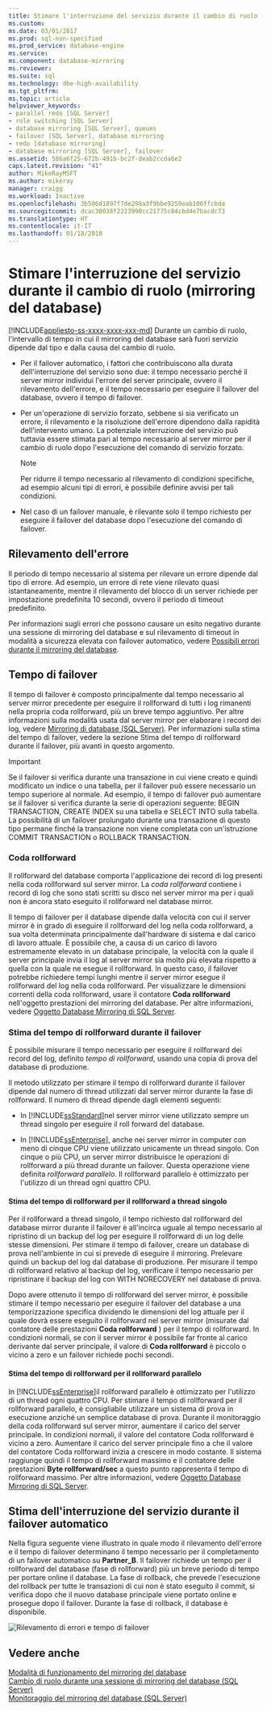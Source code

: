 ```yaml
---
title: Stimare l'interruzione del servizio durante il cambio di ruolo (mirroring del database) | Microsoft Docs
ms.custom: 
ms.date: 03/01/2017
ms.prod: sql-non-specified
ms.prod_service: database-engine
ms.service: 
ms.component: database-mirroring
ms.reviewer: 
ms.suite: sql
ms.technology: dbe-high-availability
ms.tgt_pltfrm: 
ms.topic: article
helpviewer_keywords:
- parallel redo [SQL Server]
- role switching [SQL Server]
- database mirroring [SQL Server], queues
- failover [SQL Server], database mirroring
- redo [database mirroring]
- database mirroring [SQL Server], failover
ms.assetid: 586a6f25-672b-491b-bc2f-deab2ccda6e2
caps.latest.revision: "41"
author: MikeRayMSFT
ms.author: mikeray
manager: craigg
ms.workload: Inactive
ms.openlocfilehash: 3b506d1897f7de298a3f9bbe9259eab106ffcbda
ms.sourcegitcommit: dcac30038f2223990cc21775c84cbd4e7bacdc73
ms.translationtype: HT
ms.contentlocale: it-IT
ms.lasthandoff: 01/18/2018
---
```

# <a name="estimate-the-interruption-of-service-during-role-switching-database-mirroring"></a>Stimare l'interruzione del servizio durante il cambio di ruolo (mirroring del database)
[!INCLUDE[appliesto-ss-xxxx-xxxx-xxx-md](../../includes/appliesto-ss-xxxx-xxxx-xxx-md.md)] Durante un cambio di ruolo, l'intervallo di tempo in cui il mirroring del database sarà fuori servizio dipende dal tipo e dalla causa del cambio di ruolo.  
  
-   Per il failover automatico, i fattori che contribuiscono alla durata dell'interruzione del servizio sono due: il tempo necessario perché il server mirror individui l'errore del server principale, ovvero il rilevamento dell'errore, e il tempo necessario per eseguire il failover del database, ovvero il tempo di failover.  
  
-   Per un'operazione di servizio forzato, sebbene si sia verificato un errore, il rilevamento e la risoluzione dell'errore dipendono dalla rapidità dell'intervento umano. La potenziale interruzione del servizio può tuttavia essere stimata pari al tempo necessario al server mirror per il cambio di ruolo dopo l'esecuzione del comando di servizio forzato.  
  
    > [!NOTE]  
    >  Per ridurre il tempo necessario al rilevamento di condizioni specifiche, ad esempio alcuni tipi di errori, è possibile definire avvisi per tali condizioni.  
  
-   Nel caso di un failover manuale, è rilevante solo il tempo richiesto per eseguire il failover del database dopo l'esecuzione del comando di failover.  
  
## <a name="error-detection"></a>Rilevamento dell'errore  
 Il periodo di tempo necessario al sistema per rilevare un errore dipende dal tipo di errore. Ad esempio, un errore di rete viene rilevato quasi istantaneamente, mentre il rilevamento del blocco di un server richiede per impostazione predefinita 10 secondi, ovvero il periodo di timeout predefinito.  
  
 Per informazioni sugli errori che possono causare un esito negativo durante una sessione di mirroring del database e sul rilevamento di timeout in modalità a sicurezza elevata con failover automatico, vedere [Possibili errori durante il mirroring del database](../../database-engine/database-mirroring/possible-failures-during-database-mirroring.md).  
  
## <a name="failover-time"></a>Tempo di failover  
 Il tempo di failover è composto principalmente dal tempo necessario al server mirror precedente per eseguire il rollforward di tutti i log rimanenti nella propria coda rollforward, più un breve tempo aggiuntivo. Per altre informazioni sulla modalità usata dal server mirror per elaborare i record dei log, vedere [Mirroring di database &#40;SQL Server&#41;](../../database-engine/database-mirroring/database-mirroring-sql-server.md). Per informazioni sulla stima del tempo di failover, vedere la sezione Stima del tempo di rollforward durante il failover, più avanti in questo argomento.  
  
> [!IMPORTANT]  
>  Se il failover si verifica durante una transazione in cui viene creato e quindi modificato un indice o una tabella, per il failover può essere necessario un tempo superiore al normale.  Ad esempio, il tempo di failover può aumentare se il failover si verifica durante la serie di operazioni seguente: BEGIN TRANSACTION, CREATE INDEX su una tabella e SELECT INTO sulla tabella. La possibilità di un failover prolungato durante una transazione di questo tipo permane finché la transazione non viene completata con un'istruzione COMMIT TRANSACTION o ROLLBACK TRANSACTION.  
  
### <a name="the-redo-queue"></a>Coda rollforward  
 Il rollforward del database comporta l'applicazione dei record di log presenti nella coda rollforward sul server mirror. La *coda rollforward* contiene i record di log che sono stati scritti su disco nel server mirror ma per i quali non è ancora stato eseguito il rollforward nel database mirror.  
  
 Il tempo di failover per il database dipende dalla velocità con cui il server mirror è in grado di eseguire il rollforward del log nella coda rollforward, a sua volta determinata principalmente dall'hardware di sistema e dal carico di lavoro attuale. È possibile che, a causa di un carico di lavoro estremamente elevato in un database principale, la velocità con la quale il server principale invia il log al server mirror sia molto più elevata rispetto a quella con la quale ne esegue il rollforward. In questo caso, il failover potrebbe richiedere tempi lunghi mentre il server mirror esegue il rollforward del log nella coda rollforward. Per visualizzare le dimensioni correnti della coda rollforward, usare il contatore **Coda rollforward** nell'oggetto prestazioni del mirroring del database. Per altre informazioni, vedere [Oggetto Database Mirroring di SQL Server](../../relational-databases/performance-monitor/sql-server-database-mirroring-object.md).  
  
### <a name="estimating-the-failover-redo-rate"></a>Stima del tempo di rollforward durante il failover  
 È possibile misurare il tempo necessario per eseguire il rollforward dei record del log, definito *tempo di rollforward*, usando una copia di prova del database di produzione.  
  
 Il metodo utilizzato per stimare il tempo di rollforward durante il failover dipende dal numero di thread utilizzati dal server mirror durante la fase di rollforward. Il numero di thread dipende dagli elementi seguenti:  
  
-   In [!INCLUDE[ssStandard](../../includes/ssstandard-md.md)]nel server mirror viene utilizzato sempre un thread singolo per eseguire il roll forward del database.  
  
-   In [!INCLUDE[ssEnterprise](../../includes/ssenterprise-md.md)], anche nei server mirror in computer con meno di cinque CPU viene utilizzato unicamente un thread singolo. Con cinque o più CPU, un server mirror distribuisce le operazioni di rollforward a più thread durante un failover. Questa operazione viene definita *rollforward parallelo*. Il rollforward parallelo è ottimizzato per l'utilizzo di un thread ogni quattro CPU.  
  
#### <a name="estimating-the-single-threaded-redo-rate"></a>Stima del tempo di rollforward per il rollforward a thread singolo  
 Per il rollforward a thread singolo, il tempo richiesto dal rollforward del database mirror durante il failover è all'incirca uguale al tempo necessario al ripristino di un backup del log per eseguire il rollforward di un log delle stesse dimensioni. Per stimare il tempo di failover, creare un database di prova nell'ambiente in cui si prevede di eseguire il mirroring. Prelevare quindi un backup del log dal database di produzione. Per misurare il tempo di rollforward relativo al backup del log, verificare il tempo necessario per ripristinare il backup del log con WITH NORECOVERY nel database di prova.  
  
 Dopo avere ottenuto il tempo di rollforward del server mirror, è possibile stimare il tempo necessario per eseguire il failover del database a una temporizzazione specifica dividendo le dimensioni del log attuale per il quale dovrà essere eseguito il rollforward nel server mirror (misurate dal contatore delle prestazioni **Coda rollforward** ) per il tempo di rollforward. In condizioni normali, se con il server mirror è possibile far fronte al carico derivante dal server principale, il valore di **Coda rollforward** è piccolo o vicino a zero e un failover richiede pochi secondi.  
  
#### <a name="estimating-the-parallel-redo-rate"></a>Stima del tempo di rollforward per il rollforward parallelo  
 In [!INCLUDE[ssEnterprise](../../includes/ssenterprise-md.md)]il rollforward parallelo è ottimizzato per l'utilizzo di un thread ogni quattro CPU. Per stimare il tempo di rollforward per il rollforward parallelo, è consigliabile utilizzare un sistema di prova in esecuzione anziché un semplice database di prova. Durante il monitoraggio della coda rollforward sul server mirror, aumentare il carico del server principale. In condizioni normali, il valore del contatore Coda rollforward è vicino a zero. Aumentare il carico del server principale fino a che il valore del contatore Coda rollforward inizia a crescere in modo costante. Il sistema raggiunge quindi il tempo di rollforward massimo e il contatore delle prestazioni **Byte rollforward/sec** a questo punto rappresenta il tempo di rollforward massimo. Per altre informazioni, vedere [Oggetto Database Mirroring di SQL Server](../../relational-databases/performance-monitor/sql-server-database-mirroring-object.md).  
  
## <a name="estimating-interruption-of-service-during-automatic-failover"></a>Stima dell'interruzione del servizio durante il failover automatico  
 Nella figura seguente viene illustrato in quale modo il rilevamento dell'errore e il tempo di failover determinano il tempo necessario per il completamento di un failover automatico su **Partner_B**. Il failover richiede un tempo per il rollforward del database (fase di rollforward) più un breve periodo di tempo per portare online il database. La fase di rollback, che prevede l'esecuzione del rollback per tutte le transazioni di cui non è stato eseguito il commit, si verifica dopo che il nuovo database principale viene portato online e prosegue dopo il failover. Durante la fase di rollback, il database è disponibile.  
  
 ![Rilevamento di errori e tempo di failover](../../database-engine/database-mirroring/media/dbm-failovauto-time.gif "Rilevamento di errori e tempo di failover")  
  
## <a name="see-also"></a>Vedere anche  
 [Modalità di funzionamento del mirroring del database](../../database-engine/database-mirroring/database-mirroring-operating-modes.md)   
 [Cambio di ruolo durante una sessione di mirroring del database &#40;SQL Server&#41;](../../database-engine/database-mirroring/role-switching-during-a-database-mirroring-session-sql-server.md)   
 [Monitoraggio del mirroring del database &#40;SQL Server&#41;](../../database-engine/database-mirroring/monitoring-database-mirroring-sql-server.md)  
  
  
